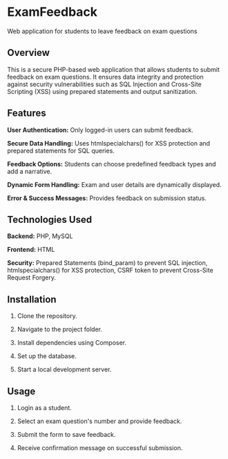 # ExamFeedback
Web application for students to leave feedback on exam questions

## Overview

This is a secure PHP-based web application that allows students to submit feedback on exam questions. It ensures data integrity and protection against security vulnerabilities such as SQL Injection and Cross-Site Scripting (XSS) using prepared statements and output sanitization.

## Features

<b>User Authentication:</b> Only logged-in users can submit feedback.

<b>Secure Data Handling:</b> Uses htmlspecialchars() for XSS protection and prepared statements for SQL queries.

<b>Feedback Options:</b> Students can choose predefined feedback types and add a narrative.

<b>Dynamic Form Handling:</b> Exam and user details are dynamically displayed.

<b>Error & Success Messages:</b> Provides feedback on submission status.

## Technologies Used

<b>Backend:</b> PHP, MySQL

<b>Frontend:</b> HTML

<b>Security:</b> Prepared Statements (bind_param) to prevent SQL injection, htmlspecialchars() for XSS protection, CSRF token to prevent Cross-Site Request Forgery.

## Installation

1. Clone the repository.

2. Navigate to the project folder.

3. Install dependencies using Composer.

4. Set up the database.

5. Start a local development server.

## Usage

1. Login as a student.

2. Select an exam question's number and provide feedback.

3. Submit the form to save feedback.

4. Receive confirmation message on successful submission.
